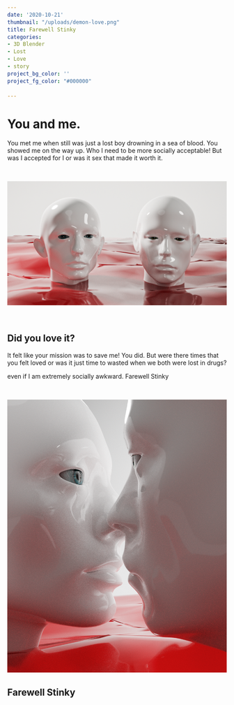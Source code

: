 ```yaml
---
date: '2020-10-21'
thumbnail: "/uploads/demon-love.png"
title: Farewell Stinky
categories:
- 3D Blender
- Lost
- Love
- story
project_bg_color: ''
project_fg_color: "#000000"

---
```

# You and me.

You met me when still was just a lost boy drowning in a sea of blood. You showed me on the way up. Who I need to be more socially acceptable! But was I accepted for I or was it sex that made it worth it.

<br />

![](/uploads/demon-love.png)

<br />

## Did you love it?

It felt like your mission was to save me! You did. But were there times that you felt loved or was it just time to wasted when we both were lost in drugs?

even if I am extremely socially awkward. Farewell Stinky

<br />

![](/uploads/blood-kiss-denoise.png)

## Farewell Stinky
